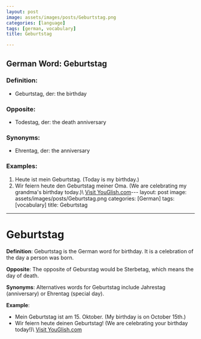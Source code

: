```yaml
---
layout: post
image: assets/images/posts/Geburtstag.png
categories: [language]
tags: [german, vocabulary]
title: Geburtstag

---
```


## German Word: Geburtstag
### Definition:
- Geburtstag, der: the birthday

### Opposite:
- Todestag, der: the death anniversary

### Synonyms:
- Ehrentag, der: the anniversary

### Examples:
1. Heute ist mein Geburtstag. (Today is my birthday.)
2. Wir feiern heute den Geburtstag meiner Oma. (We are celebrating my grandma's birthday today.)\ <a id="yg-widget-0" class="youglish-widget" data-query="Geburtstag" data-lang="german" data-components="8412" data-auto-start="0" data-bkg-color="theme_light" data-title="How%20to%20pronounce%20Geburtstag%20in%20German"  rel="nofollow" href="https://youglish.com">Visit YouGlish.com</a><script async src="https://youglish.com/public/emb/widget.js" charset="utf-8"></script>---
layout: post
image: assets/images/posts/Geburtstag.png
categories: [German]
tags: [vocabulary]
title: Geburtstag

---

# Geburtstag
**Definition**: Geburtstag is the German word for birthday. It is a celebration of the day a person was born.

**Opposite**: The opposite of Geburstag would be Sterbetag, which means the day of death.

**Synonyms**: Alternatives words for Geburtstag include Jahrestag (anniversary) or Ehrentag (special day).

**Example**: 
- Mein Geburtstag ist am 15. Oktober. (My birthday is on October 15th.)
- Wir feiern heute deinen Geburtstag! (We are celebrating your birthday today!)\ <a id="yg-widget-0" class="youglish-widget" data-query="Geburtstag" data-lang="german" data-components="8412" data-auto-start="0" data-bkg-color="theme_light" data-title="How%20to%20pronounce%20Geburtstag%20in%20German"  rel="nofollow" href="https://youglish.com">Visit YouGlish.com</a><script async src="https://youglish.com/public/emb/widget.js" charset="utf-8"></script>